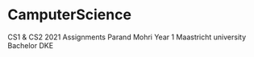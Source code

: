 # CamputerScience 
CS1 & CS2 2021 Assignments Parand Mohri Year 1 Maastricht university Bachelor DKE
